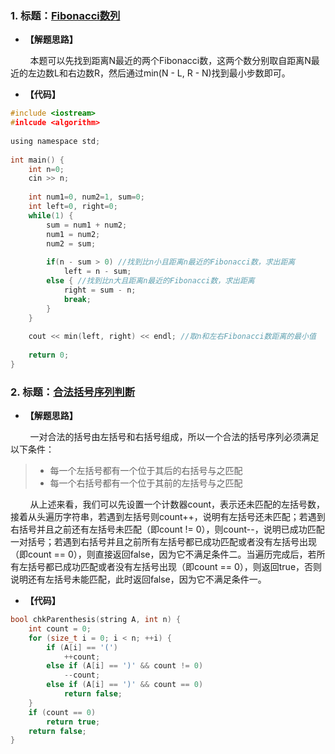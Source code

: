 ### 1. 标题：[Fibonacci数列](https://www.nowcoder.com/practice/18ecd0ecf5ef4fe9ba3f17f8d00d2d66?tpId=85&&tqId=29846&rp=1&ru=/activity/oj&qru=/ta/2017test/question-ranking)
- **【解题思路】**<br>

&#160; &#160; &#160; &#160; 本题可以先找到距离N最近的两个Fibonacci数，这两个数分别取自距离N最近的左边数L和右边数R，然后通过min(N - L, R - N)找到最小步数即可。<br>

- **【代码】**
```c ++
#include <iostream>
#inlcude <algorithm>
 
using namespace std;
 
int main() {
    int n=0;
    cin >> n;
     
    int num1=0, num2=1, sum=0;
    int left=0, right=0;
    while(1) {
        sum = num1 + num2;
        num1 = num2;
        num2 = sum;
         
        if(n - sum > 0) //找到比n小且距离n最近的Fibonacci数，求出距离
            left = n - sum;
        else { //找到比n大且距离n最近的Fibonacci数，求出距离
            right = sum - n;
            break;
        }
    }
     
    cout << min(left, right) << endl; //取n和左右Fibonacci数距离的最小值
     
    return 0;
}
```

### 2. 标题：[合法括号序列判断](https://www.nowcoder.com/practice/d8acfa0619814b2d98f12c071aef20d4?tpId=8&&tqId=11039&rp=1&ru=/activity/oj&qru=/ta/cracking-the-coding-interview/question-ranking)
- **【解题思路】**<br>

&#160; &#160; &#160; &#160; 一对合法的括号由左括号和右括号组成，所以一个合法的括号序列必须满足以下条件：<br>

> - 每一个左括号都有一个位于其后的右括号与之匹配<br>
> - 每一个右括号都有一个位于其前的左括号与之匹配<br>

&#160; &#160; &#160; &#160; 从上述来看，我们可以先设置一个计数器count，表示还未匹配的左括号数，接着从头遍历字符串，若遇到左括号则count++，说明有左括号还未匹配；若遇到右括号并且之前还有左括号未匹配（即count != 0），则count--，说明已成功匹配一对括号；若遇到右括号并且之前所有左括号都已成功匹配或者没有左括号出现（即count == 0），则直接返回false，因为它不满足条件二。当遍历完成后，若所有左括号都已成功匹配或者没有左括号出现（即count == 0），则返回true，否则说明还有左括号未能匹配，此时返回false，因为它不满足条件一。<br>

- **【代码】**
```c ++
bool chkParenthesis(string A, int n) {
	int count = 0;
	for (size_t i = 0; i < n; ++i) {
		if (A[i] == '(')
			++count;
		else if (A[i] == ')' && count != 0)
			--count;
		else if (A[i] == ')' && count == 0)
			return false;
	}
	if (count == 0)
		return true;
	return false;
}
```
